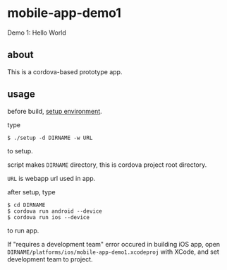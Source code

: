 # mobile-app-demo1

Demo 1: Hello World


## about

This is a cordova-based prototype app.


## usage

before build, [setup environment](docs/PREPARATION.md).

type 

    $ ./setup -d DIRNAME -w URL

to setup. 

script makes `DIRNAME` directory, this is cordova project root directory.

`URL` is webapp url used in app.

after setup, type

    $ cd DIRNAME
    $ cordova run android --device
    $ cordova run ios --device

to run app.

If "requires a development team" error occured in building iOS app, open `DIRNAME/platforms/ios/mobile-app-demo1.xcodeproj` with XCode, and set development team to project.
